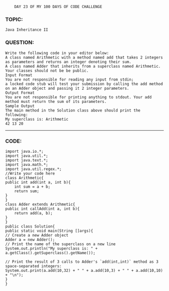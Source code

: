         DAY 23 OF MY 100 DAYS OF CODE CHALLENGE
### TOPIC: 
    Java Inheritance II
### QUESTION:
    Write the following code in your editor below:
    A class named Arithmetic with a method named add that takes 2 integers as parameters and returns an integer denoting their sum.
    A class named Adder that inherits from a superclass named Arithmetic.
    Your classes should not be be public.
    Input Format
    You are not responsible for reading any input from stdin; 
    a locked code stub will test your submission by calling the add method on an Adder object and passing it 2 integer parameters.
    Output Format
    You are not responsible for printing anything to stdout. Your add method must return the sum of its parameters.
    Sample Output
    The main method in the Solution class above should print the following:
    My superclass is: Arithmetic
    42 13 20
_______________________________________________________________________________________________________________________________________________________________
### CODE:
    import java.io.*;
    import java.util.*;
    import java.text.*;
    import java.math.*;
    import java.util.regex.*;
    //Write your code here
    class Arithmetic{
    public int add(int a, int b){
        int sum = a + b; 
        return sum;
    }
    }
    class Adder extends Arithmetic{  
    public int callAdd(int a, int b){
        return add(a, b);
    }
    }
    public class Solution{
    public static void main(String []args){
    // Create a new Adder object
    Adder a = new Adder();
    // Print the name of the superclass on a new line
    System.out.println("My superclass is: " + a.getClass().getSuperclass().getName());  
        
    // Print the result of 3 calls to Adder's `add(int,int)` method as 3 space-separated integers:
    System.out.print(a.add(10,32) + " " + a.add(10,3) + " " + a.add(10,10) + "\n");
    }
    }
